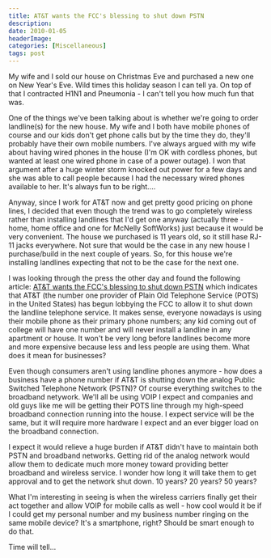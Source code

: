```yaml
---
title: AT&T wants the FCC's blessing to shut down PSTN
description: 
date: 2010-01-05
headerImage: 
categories: [Miscellaneous]
tags: post
---
```


My wife and I sold our house on Christmas Eve and purchased a new one on New Year's Eve. Wild times this holiday season I can tell ya. On top of that I contracted H1N1 and Pneumonia - I can't tell you how much fun that was.

One of the things we've been talking about is whether we're going to order landline(s) for the new house. My wife and I both have mobile phones of course and our kids don't get phone calls but by the time they do, they'll probably have their own mobile numbers. I've always argued with my wife about having wired phones in the house (I'm OK with cordless phones, but wanted at least one wired phone in case of a power outage). I won that argument after a huge winter storm knocked out power for a few days and she was able to call people because I had the necessary wired phones available to her. It's always fun to be right....

Anyway, since I work for AT&T now and get pretty good pricing on phone lines, I decided that even though the trend was to go completely wireless rather than installing landlines that I'd get one anyway (actually three - home, home office and one for McNelly SoftWorks) just because it would be very convenient. The house we purchased is 11 years old, so it still hase RJ-11 jacks everywhere. Not sure that would be the case in any new house I purchase/build in the next couple of years. So, for this house we're installing landlines expecting that not to be the case for the next one.

I was looking through the press the other day and found the following article: [AT&T wants the FCC's blessing to shut down PSTN](https://www.fiercebroadbandwireless.com/story/t-wants-fccs-blessing-shut-down-pstn/2010-01-03?utm_medium=nl&utm_source=internal) which indicates that AT&T (the number one provider of Plain Old Telephone Service (POTS) in the United States) has begun lobbying the FCC to allow it to shut down the landline telephone service. It makes sense, everyone nowadays is using their mobile phone as their primary phone numbers; any kid coming out of college will have one number and will never install a landline in any apartment or house. It won't be very long before landlines become more and more expensive because less and less people are using them. What does it mean for businesses?

Even though consumers aren't using landline phones anymore - how does a business have a phone number if AT&T is shutting down the analog Public Switched Telephone Network (PSTN)? Of course everything switches to the broadband netywork. We'll all be using VOIP I expect and companies and old guys like me will be getting their POTS line through my high-speed broadband connection running into the house. I expect service will be the same, but it will require more hardware I expect and an ever bigger load on the broadband connection.

I expect it would relieve a huge burden if AT&T didn't have to maintain both PSTN and broadband networks. Getting rid of the analog network would allow them to dedicate much more money toward providing better broadband and wireless service. I wonder how long it will take them to get approval and to get the network shut down. 10 years? 20 years? 50 years?

What I'm interesting in seeing is when the wireless carriers finally get their act together and allow VOIP for mobile calls as well - how cool would it be if I could get my personal number and my business number ringing on the same mobile device? It's a smartphone, right? Should be smart enough to do that. 

Time will tell...